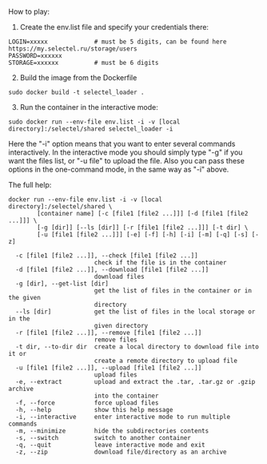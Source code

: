 How to play:

1) Create the env.list file and specify your credentials there:
```
LOGIN=xxxxx             # must be 5 digits, can be found here https://my.selectel.ru/storage/users
PASSWORD=xxxxxx
STORAGE=xxxxxx          # must be 6 digits
```

2) Build the image from the Dockerfile
```
sudo docker build -t selectel_loader .
```

3) Run the container in the interactive mode:
```
sudo docker run --env-file env.list -i -v [local directory]:/selectel/shared selectel_loader -i
```
Here the "-i" option means that you want to enter several commands interactively. 
In the interactive mode you should simply type "-g" if you want the files list, or "-u file"
to upload the file. Also you can pass these options in the one-command mode, in the same way as "-i" above.

The full help:
```
docker run --env-file env.list -i -v [local directory]:/selectel/shared \
        [container name] [-c [file1 [file2 ...]]] [-d [file1 [file2 ...]]] \
        [-g [dir]] [--ls [dir]] [-r [file1 [file2 ...]]] [-t dir] \
        [-u [file1 [file2 ...]]] [-e] [-f] [-h] [-i] [-m] [-q] [-s] [-z]

  -c [file1 [file2 ...]], --check [file1 [file2 ...]]
                        check if the file is in the container
  -d [file1 [file2 ...]], --download [file1 [file2 ...]]
                        download files
  -g [dir], --get-list [dir]
                        get the list of files in the container or in the given
                        directory
  --ls [dir]            get the list of files in the local storage or in the
                        given directory
  -r [file1 [file2 ...]], --remove [file1 [file2 ...]]
                        remove files
  -t dir, --to-dir dir  create a local directory to download file into it or
                        create a remote directory to upload file
  -u [file1 [file2 ...]], --upload [file1 [file2 ...]]
                        upload files
  -e, --extract         upload and extract the .tar, .tar.gz or .gzip archive
                        into the container
  -f, --force           force upload files
  -h, --help            show this help message
  -i, --interactive     enter interactive mode to run multiple commands
  -m, --minimize        hide the subdirectories contents
  -s, --switch          switch to another container
  -q, --quit            leave interactive mode and exit
  -z, --zip             download file/directory as an archive
```